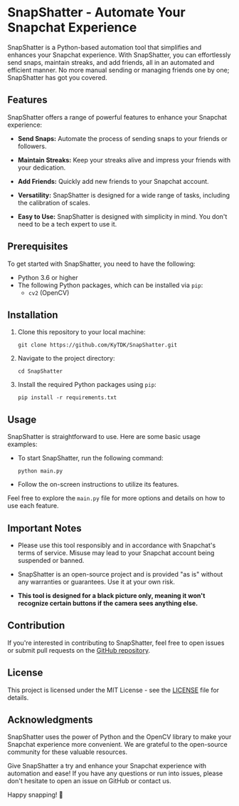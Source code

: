 # SnapShatter - Automate Your Snapchat Experience

SnapShatter is a Python-based automation tool that simplifies and enhances your Snapchat experience. With SnapShatter, you can effortlessly send snaps, maintain streaks, and add friends, all in an automated and efficient manner. No more manual sending or managing friends one by one; SnapShatter has got you covered.

## Features

SnapShatter offers a range of powerful features to enhance your Snapchat experience:

- **Send Snaps:** Automate the process of sending snaps to your friends or followers.

- **Maintain Streaks:** Keep your streaks alive and impress your friends with your dedication.

- **Add Friends:** Quickly add new friends to your Snapchat account.

- **Versatility:** SnapShatter is designed for a wide range of tasks, including the calibration of scales.

- **Easy to Use:** SnapShatter is designed with simplicity in mind. You don't need to be a tech expert to use it.

## Prerequisites

To get started with SnapShatter, you need to have the following:

- Python 3.6 or higher
- The following Python packages, which can be installed via `pip`:
    - `cv2` (OpenCV)

## Installation

1. Clone this repository to your local machine:

    ```shell
    git clone https://github.com/KyTDK/SnapShatter.git
    ```

2. Navigate to the project directory:

    ```shell
    cd SnapShatter
    ```

3. Install the required Python packages using `pip`:

    ```shell
    pip install -r requirements.txt
    ```

## Usage

SnapShatter is straightforward to use. Here are some basic usage examples:

- To start SnapShatter, run the following command:

    ```shell
    python main.py
    ```

- Follow the on-screen instructions to utilize its features.

Feel free to explore the `main.py` file for more options and details on how to use each feature.

## Important Notes

- Please use this tool responsibly and in accordance with Snapchat's terms of service. Misuse may lead to your Snapchat account being suspended or banned.

- SnapShatter is an open-source project and is provided "as is" without any warranties or guarantees. Use it at your own risk.

- **This tool is designed for a black picture only, meaning it won't recognize certain buttons if the camera sees anything else.**

## Contribution

If you're interested in contributing to SnapShatter, feel free to open issues or submit pull requests on the [GitHub repository](https://github.com/KyTDK/SnapShatter).

## License

This project is licensed under the MIT License - see the [LICENSE](LICENSE) file for details.

## Acknowledgments

SnapShatter uses the power of Python and the OpenCV library to make your Snapchat experience more convenient. We are grateful to the open-source community for these valuable resources.

Give SnapShatter a try and enhance your Snapchat experience with automation and ease! If you have any questions or run into issues, please don't hesitate to open an issue on GitHub or contact us.

Happy snapping! 📸